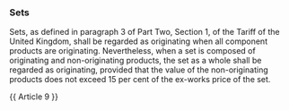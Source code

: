 ### Sets

Sets, as defined in paragraph 3 of Part Two, Section 1, of the Tariff of the United Kingdom, shall be regarded as originating when all component products are originating. Nevertheless, when a set is composed of originating and non-originating products, the set as a whole shall be regarded as originating, provided that the value of the non-originating products does not exceed 15 per cent of the ex-works price of the set. 

{{ Article 9 }}
